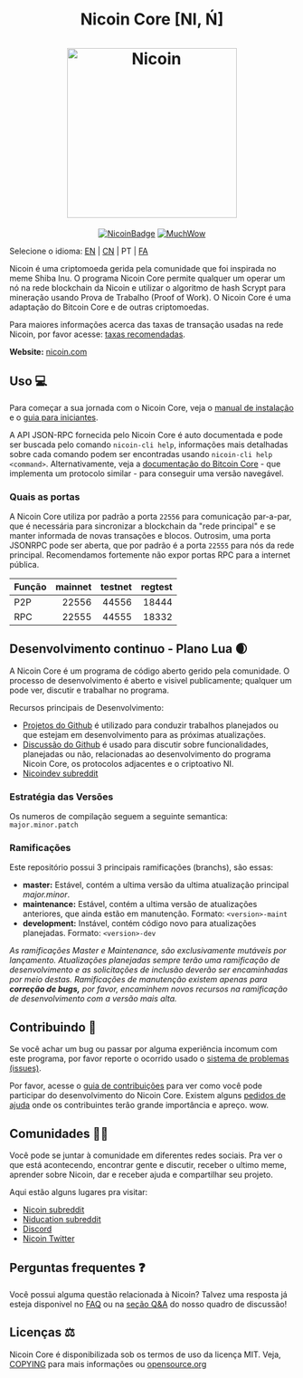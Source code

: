<h1 align="center">
Nicoin Core [NI, Ń]  
<br/><br/>
<img src="https://static.tumblr.com/ppdj5y9/Ae9mxmxtp/300coin.png" alt="Nicoin" width="300"/>
</h1>

<div align="center">

[![NicoinBadge](https://img.shields.io/badge/Ni-Coin-yellow.svg)](https://nicoin.com)
[![MuchWow](https://img.shields.io/badge/Much-Wow-yellow.svg)](https://nicoin.com)

</div>

Selecione o idioma: [EN](./README.md) | [CN](./README_zh_CN.md) | PT | [FA](./README_fa_IR.md)

Nicoin é uma criptomoeda gerida pela comunidade que foi inspirada no meme Shiba Inu. O programa Nicoin Core permite qualquer um operar um nó na rede blockchain da Nicoin e utilizar o algoritmo de hash Scrypt para mineração usando Prova de Trabalho (Proof of Work). O Nicoin Core é uma adaptação do Bitcoin Core e de outras criptomoedas.

Para maiores informações acerca das taxas de transação usadas na rede Nicoin, por favor acesse: 
[taxas recomendadas](doc/fee-recommendation.md).

**Website:** [nicoin.com](https://nicoin.com)

## Uso 💻

Para começar a sua jornada com o Nicoin Core, veja o [manual de instalação](INSTALL.md) e o [guia para iniciantes](doc/getting-started.md).

A API JSON-RPC fornecida pelo Nicoin Core é auto documentada e pode ser buscada pelo comando `nicoin-cli help`, informações mais detalhadas sobre cada comando podem ser encontradas usando `nicoin-cli help <command>`. Alternativamente, veja a [documentação do Bitcoin Core](https://developer.bitcoin.org/reference/rpc/) - que implementa um protocolo similar - para conseguir uma versão navegável.

### Quais as portas

A Nicoin Core utiliza por padrão a porta `22556` para comunicação par-a-par, que é necessária para sincronizar a blockchain da "rede principal" e se manter informada de novas transações e blocos. Outrosim, uma porta JSONRPC pode ser aberta, que por padrão é a porta `22555` para nós da rede principal. Recomendamos fortemente não expor portas RPC para a internet pública. 

|  Função  | mainnet | testnet | regtest |
| :------- | ------: | ------: | ------: |
| P2P      |   22556 |   44556 |   18444 |
| RPC      |   22555 |   44555 |   18332 |

## Desenvolvimento continuo - Plano Lua 🌒

A Nicoin Core é um programa de código aberto gerido pela comunidade. O processo de desenvolvimento é aberto e visivel publicamente; qualquer um pode ver, discutir e trabalhar no programa.

Recursos principais de Desenvolvimento:

* [Projetos do Github](https://github.com/nicoin/nicoin/projects) é utilizado para conduzir trabalhos planejados ou que estejam em desenvolvimento para as próximas atualizações.
* [Discussão do Github](https://github.com/nicoin/nicoin/discussions) é usado para discutir sobre funcionalidades, planejadas ou não, relacionadas ao desenvolvimento do programa Nicoin Core, os protocolos adjacentes e o criptoativo NI.
* [Nicoindev subreddit](https://www.reddit.com/r/nicoindev/)

### Estratégia das Versões
Os numeros de compilação seguem a seguinte semantica:  ```major.minor.patch```

### Ramificações
Este repositório possui 3 principais ramificações (branchs), são essas:

- **master:** Estável, contém a ultima versão da ultima atualização principal *major.minor*.
- **maintenance:** Estável, contém a ultima versão de atualizações anteriores, que ainda estão em manutenção. Formato: ```<version>-maint```
- **development:** Instável, contém código novo para atualizações planejadas. Formato: ```<version>-dev```

*As ramificações Master e Maintenance, são exclusivamente mutáveis por lançamento. Atualizações*
*planejadas sempre terão uma ramificação de desenvolvimento e as solicitações de inclusão deverão ser*
*encaminhadas por meio destas. Ramificações de manutenção existem apenas para **correção de bugs,***
*por favor, encaminhem novos recursos na ramificação de desenvolvimento com a versão mais alta.*

## Contribuindo 🤝

Se você achar um bug ou passar por alguma experiência incomum com este programa, por favor reporte o ocorrido usado o [sistema de problemas (issues)](https://github.com/nicoin/nicoin/issues/new?assignees=&labels=bug&template=bug_report.md&title=%5Bbug%5D+).

Por favor, acesse o [guia de contribuições](CONTRIBUTING.md) para ver como você pode participar
do desenvolvimento do Nicoin Core. Existem alguns [pedidos de ajuda](https://github.com/nicoin/nicoin/labels/help%20wanted)
onde os contribuintes terão grande importância e apreço. wow.

## Comunidades 🚀🍾

Você pode se juntar à comunidade em diferentes redes sociais. 
Pra ver o que está acontecendo, encontrar gente e discutir, receber o ultimo meme, aprender sobre 
Nicoin, dar e receber ajuda e compartilhar seu projeto. 

Aqui estão alguns lugares pra visitar: 

* [Nicoin subreddit](https://www.reddit.com/r/nicoin/)
* [Niducation subreddit](https://www.reddit.com/r/niducation/)
* [Discord](https://discord.gg/nicoin)
* [Nicoin Twitter](https://twitter.com/nicoin)

## Perguntas frequentes ❓

Você possui alguma questão relacionada à Nicoin? Talvez uma resposta já esteja disponivel no
[FAQ](doc/FAQ.md) ou na
[seção Q&A](https://github.com/nicoin/nicoin/discussions/categories/q-a)
do nosso quadro de discussão!

## Licenças ⚖️
Nicoin Core é disponibilizada sob os termos de uso da licença MIT. Veja,
[COPYING](COPYING) para mais informações ou
[opensource.org](https://opensource.org/licenses/MIT)
